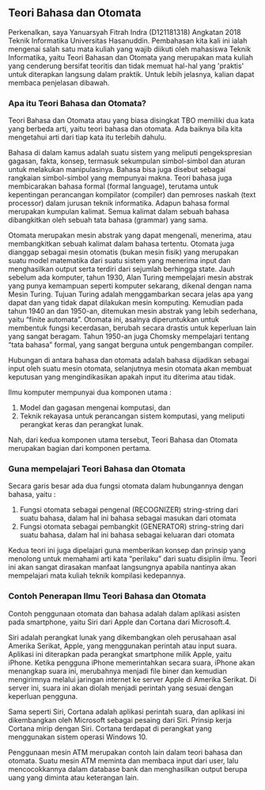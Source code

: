 


## Teori Bahasa dan Otomata

Perkenalkan, saya Yanuarsyah Fitrah Indra (D121181318) Angkatan 2018 Teknik Informatika Universitas Hasanuddin. Pembahasan kita kali ini ialah mengenai salah satu mata kuliah yang wajib diikuti oleh mahasiswa Teknik Informatika, yaitu Teori Bahasan dan Otomata yang merupakan mata kuliah yang cenderung bersifat teoritis dan tidak memuat hal-hal yang 'praktis' untuk diterapkan langsung dalam praktik. Untuk lebih jelasnya, kalian dapat membaca penjelasan dibawah.

### Apa itu Teori Bahasa dan Otomata?

Teori Bahasa dan Otomata atau yang biasa disingkat TBO memiliki dua kata yang berbeda arti, yaitu teori bahasa dan otomata. Ada baiknya bila kita mengetahui arti dari tiap kata itu terlebih dahulu.

Bahasa di dalam kamus adalah suatu sistem yang meliputi pengekspresian gagasan, fakta, konsep, termasuk sekumpulan simbol-simbol dan aturan untuk melakukan manipulasinya. Bahasa bisa juga disebut sebagai rangkaian simbol-simbol yang mempunyai makna. Teori bahasa juga membicarakan bahasa formal (formal language), terutama untuk kepentingan perancangan kompilator (compiler) dan pemroses naskah (text processor) dalam jurusan teknik informatika. Adapun bahasa formal merupakan kumpulan kalimat. Semua kalimat dalam sebuah bahasa dibangkitkan oleh sebuah tata bahasa (grammar) yang sama. 

Otomata merupakan mesin abstrak yang dapat mengenali, menerima, atau membangkitkan sebuah kalimat dalam bahasa tertentu. Otomata juga dianggap sebagai mesin otomatis (bukan mesin fisik) yang merupakan suatu model matematika dari suatu sistem yang menerima input dan menghasilkan output serta terdiri dari sejumlah berhingga state. Jauh sebelum ada komputer, tahun 1930, Alan Turing mempelajari mesin abstrak yang punya kemampuan seperti komputer sekarang, dikenal dengan nama Mesin Turing. Tujuan Turing adalah menggambarkan secara jelas apa yang dapat dan yang tidak dapat dilakukan mesin komputing.  Kemudian pada tahun 1940 an dan 1950-an, ditemukan mesin abstrak yang lebih sederhana, yaitu “finite automata”. Otomata ini, asalnya diperuntukkan untuk membentuk fungsi kecerdasan, berubah secara drastis untuk keperluan lain yang sangat beragam. Tahun 1950-an juga Chomsky mempelajari tentang “tata bahasa” formal, yang sangat berguna untuk pengembangan compiler.

Hubungan di antara bahasa dan otomata adalah bahasa dijadikan sebagai input oleh suatu mesin otomata, selanjutnya mesin otomata akan membuat keputusan yang mengindikasikan apakah input itu diterima atau tidak.

Ilmu komputer mempunyai dua komponen utama :
1. Model dan gagasan mengenai komputasi, dan 
2. Teknik rekayasa untuk perancangan sistem komputasi, yang meliputi perangkat keras dan perangkat lunak. 

Nah, dari kedua komponen utama tersebut, Teori Bahasa dan Otomata merupakan bagian dari komponen pertama.


### Guna mempelajari Teori Bahasa dan Otomata

Secara garis besar ada dua fungsi otomata dalam hubungannya dengan bahasa, yaitu :
1. Fungsi otomata sebagai pengenal (RECOGNIZER) string-string dari suatu bahasa, dalam hal ini bahasa sebagai masukan dari otomata
2. Fungsi otomata sebagai pembangkit (GENERATOR) string-string dari suatu bahasa, dalam hal ini bahasa sebagai keluaran dari otomata

Kedua teori ini juga dipelajari guna memberikan konsep dan prinsip yang menolong untuk memahami arti kata “perilaku” dari suatu disiplin ilmu. Teori ini akan sangat dirasakan manfaat langsungnya apabila nantinya akan mempelajari mata kuliah teknik kompilasi kedepannya. 

### Contoh Penerapan Ilmu Teori Bahasa dan Otomata

Contoh penggunaan otomata dan bahasa adalah dalam aplikasi asisten pada smartphone, yaitu Siri dari Apple dan Cortana dari Microsoft.4.

Siri adalah perangkat lunak yang dikembangkan oleh perusahaan asal Amerika Serikat, Apple, yang menggunakan perintah atau input suara. Aplikasi ini diterapkan pada perangkat smartphone milik Apple, yaitu iPhone. Ketika pengguna iPhone memerintahkan secara suara, iPhone akan menangkap suara ini, merubahnya menjadi file biner dan kemudian mengirimnya melalui jaringan internet ke server Apple di Amerika Serikat. Di server ini, suara ini akan diolah menjadi perintah yang sesuai dengan keperluan pengguna.

Sama seperti Siri, Cortana adalah aplikasi perintah suara, dan aplikasi ini dikembangkan oleh Microsoft sebagai pesaing dari Siri. Prinsip kerja Cortana mirip dengan Siri. Cortana terdapat di perangkat yang menggunakan sistem operasi Windows 10.

Penggunaan mesin ATM merupakan contoh lain dalam teori bahasa dan otomata. Suatu mesin ATM meminta dan membaca input dari user, lalu mencocokkannya dalam database bank dan menghasilkan output berupa uang yang diminta atau keterangan lain.


